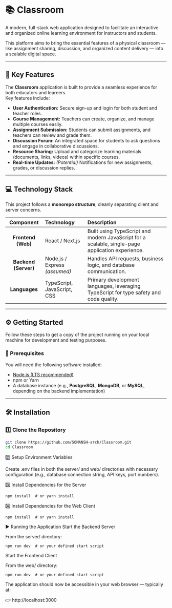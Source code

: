 # 📚 Classroom

A modern, full-stack web application designed to facilitate an interactive and organized online learning environment for instructors and students.

This platform aims to bring the essential features of a physical classroom — like assignment sharing, discussion, and organized content delivery — into a scalable digital space.

---

## 🚀 Key Features

The **Classroom** application is built to provide a seamless experience for both educators and learners.  
Key features include:

- **User Authentication:** Secure sign-up and login for both student and teacher roles.  
- **Course Management:** Teachers can create, organize, and manage multiple courses easily.  
- **Assignment Submission:** Students can submit assignments, and teachers can review and grade them.  
- **Discussion Forum:** An integrated space for students to ask questions and engage in collaborative discussions.  
- **Resource Sharing:** Upload and categorize learning materials (documents, links, videos) within specific courses.  
- **Real-time Updates:** *(Potential)* Notifications for new assignments, grades, or discussion replies.

---

## 💻 Technology Stack

This project follows a **monorepo structure**, cleanly separating client and server concerns.

| Component | Technology | Description |
|:----------:|:------------|:-------------|
| **Frontend (Web)** | React / Next.js | Built using TypeScript and modern JavaScript for a scalable, single-page application experience. |
| **Backend (Server)** | Node.js / Express *(assumed)* | Handles API requests, business logic, and database communication. |
| **Languages** | TypeScript, JavaScript, CSS | Primary development languages, leveraging TypeScript for type safety and code quality. |

---

## ⚙️ Getting Started

Follow these steps to get a copy of the project running on your local machine for development and testing purposes.

### 🧩 Prerequisites

You will need the following software installed:

- [Node.js (LTS recommended)](https://nodejs.org/)
- npm or Yarn
- A database instance (e.g., **PostgreSQL**, **MongoDB**, or **MySQL**, depending on the backend implementation)

---

## 🛠️ Installation

### 1️⃣ Clone the Repository
```bash
git clone https://github.com/SOMANSH-arch/Classroom.git
cd Classroom
```

2️⃣ Setup Environment Variables

Create .env files in both the server/ and web/ directories with necessary configuration (e.g., database connection string, API keys, port numbers).

3️⃣ Install Dependencies for the Server
```cd server
npm install  # or yarn install
```
4️⃣ Install Dependencies for the Web Client
```cd ../web
npm install  # or yarn install
```
▶️ Running the Application
Start the Backend Server

From the server/ directory:
```
npm run dev  # or your defined start script
```
Start the Frontend Client

From the web/ directory:
```
npm run dev  # or your defined start script
```

The application should now be accessible in your web browser — typically at:

👉 http://localhost:3000
